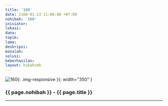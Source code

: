 ```yaml
---
title: '160'
date: 2160-01-23 11:08:00 +07:00
nohibah: '160'
inisiator:
lokasi:
dana:
topik:
lama:
deskripsi:
masalah:
solusi:
keberhasilan:
layout: hibahcmb
---
```


![160](/static/img/hibahcmb/160.png){: .img-responsive }{: width="350" }

### {{ page.nohibah }} - {{ page.title }}

---
